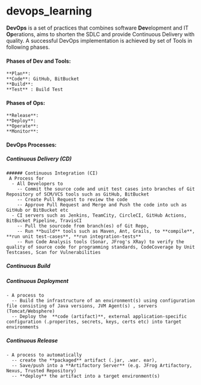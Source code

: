 # devops_learning
**DevOps** is a set of practices that combines software **Dev**elopment and IT **Op**erations, aims to shorten the SDLC and provide Continuous Delivery with quality. A successful DevOps implementation is achieved by set of Tools in following phases.
 
  #### Phases of Dev and Tools: 
    **Plan**:
    **Code**: GitHub, BitBucket
    **Build**: 
    **Test** : Build Test
  #### Phases of Ops:
    **Release**:
    **Deploy**:
    **Operate**:
    **Monitor**:
    
  #### DevOps Processes:
  
   ##### Continuous Delivery (CD)
    ###### Continuous Integration (CI)
     A Process for
      - All Developers to
        -- Commit the source code and unit test cases into branches of Git Repository of SCM/VCS tools such as GitHub, BitBucket
        -- Create Pull Request to review the code
        -- Approve Pull Request and Merge and Push the code into uch as GitHub or BitBucket etc
      - CI servers such as Jenkins, TeamCity, CircleCI, GitHub Actions, BitBucket Pipeline, TravisCI 
        -- Pull the sourcode from branch(es) of Git Repo, 
        -- Run **build** tools such as Maven, Ant, Grails, to **compile**, **run unit test-cases**, **run integration-tests**
        -- Run Code Analysis tools (Sonar, JFrog's XRay) to verify the quality of source code for programming standards, CodeCoverage by Unit Testcases, Scan for Vulnerabilities
  
  ##### Continuous Build
  
  ##### Continuous Deployment
    - A process to
      -- Build the infrastructure of an environment(s) using configuration file consisting of Java versions, JVM Agent(s) , servers (Tomcat/Websphere)
      -- Deploy the  **code (artifact)**, external application-specific configuration (.properites, secrets, keys, certs etc) into target environments
  
  ##### Continuous Release 
 
    - A process to automatically 
      -- create the **packaged** artifact (.jar, .war. ear), 
      -- Save/push into a **Artifactory Server** (e.g. JFrog Artifactory, Nexus, Trusted Repository)
      -- **deploy** the artifact into a target environment(s)
    
    
    

